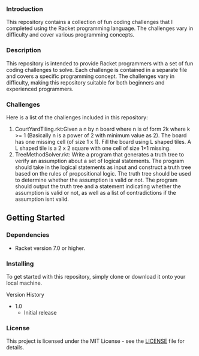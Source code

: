 ### Introduction

This repository contains a collection of fun coding challenges that I completed using the Racket programming language. The challenges vary in difficulty and cover various programming concepts.

### Description

This repository is intended to provide Racket programmers with a set of fun coding challenges to solve. Each challenge is contained in a separate file and covers a specific programming concept. The challenges vary in difficulty, making this repository suitable for both beginners and experienced programmers.

### Challenges

Here is a list of the challenges included in this repository:
1. CourtYardTiling.rkt:Given a n by n board where n is of form 2k where k >= 1 (Basically n is a power of 2 with minimum value as 2). The board has one missing cell (of size 1 x 1). Fill the board using L shaped tiles. A L shaped tile is a 2 x 2 square with one cell of size 1×1 missing.
2. TreeMethodSolver.rkt: Write a program that generates a truth tree to verify an assumption about a set of logical statements. The program should take in the logical statements as input and construct a truth tree based on the rules of propositional logic. The truth tree should be used to determine whether the assumption is valid or not. The program should output the truth tree and a statement indicating whether the assumption is valid or not, as well as a list of contradictions if the assumption isnt valid.

## Getting Started

### Dependencies

*   Racket version 7.0 or higher.

### Installing

To get started with this repository, simply clone or download it onto your local machine.

Version History

*   1.0
    *   Initial release

### License

This project is licensed under the MIT License - see the [LICENSE](LICENSE) file for details.
